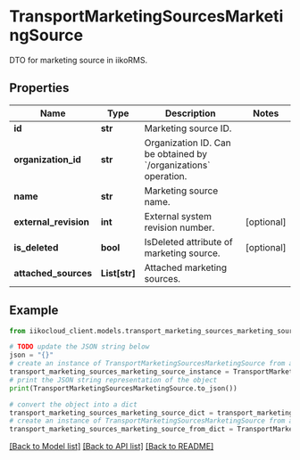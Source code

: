 # TransportMarketingSourcesMarketingSource

DTO for marketing source in iikoRMS.

## Properties

Name | Type | Description | Notes
------------ | ------------- | ------------- | -------------
**id** | **str** | Marketing source ID. | 
**organization_id** | **str** | Organization ID.                Can be obtained by &#x60;/organizations&#x60; operation. | 
**name** | **str** | Marketing source name. | 
**external_revision** | **int** | External system revision number. | [optional] 
**is_deleted** | **bool** | IsDeleted attribute of marketing source. | [optional] 
**attached_sources** | **List[str]** | Attached marketing sources. | 

## Example

```python
from iikocloud_client.models.transport_marketing_sources_marketing_source import TransportMarketingSourcesMarketingSource

# TODO update the JSON string below
json = "{}"
# create an instance of TransportMarketingSourcesMarketingSource from a JSON string
transport_marketing_sources_marketing_source_instance = TransportMarketingSourcesMarketingSource.from_json(json)
# print the JSON string representation of the object
print(TransportMarketingSourcesMarketingSource.to_json())

# convert the object into a dict
transport_marketing_sources_marketing_source_dict = transport_marketing_sources_marketing_source_instance.to_dict()
# create an instance of TransportMarketingSourcesMarketingSource from a dict
transport_marketing_sources_marketing_source_from_dict = TransportMarketingSourcesMarketingSource.from_dict(transport_marketing_sources_marketing_source_dict)
```
[[Back to Model list]](../README.md#documentation-for-models) [[Back to API list]](../README.md#documentation-for-api-endpoints) [[Back to README]](../README.md)


